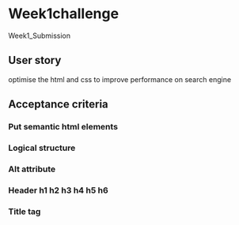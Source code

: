 # Week1challenge
Week1_Submission
## User story
optimise the html and css to improve performance on search engine
## Acceptance criteria
### Put semantic html elements
### Logical structure
### Alt attribute
### Header h1 h2 h3 h4 h5 h6 
### Title tag
